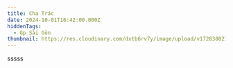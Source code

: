 ```yaml
---
title: Cha Trác
date: 2024-10-01T16:42:00.000Z
hiddenTags:
  - Gp Sài Gòn
thumbnail: https://res.cloudinary.com/dxtb6rv7y/image/upload/v1728380212/16_wmfzik.png
---
```

sssss
